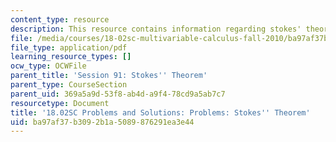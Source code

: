 ```yaml
---
content_type: resource
description: This resource contains information regarding stokes' theorem.
file: /media/courses/18-02sc-multivariable-calculus-fall-2010/ba97af37b3092b1a5089876291ea3e44_MIT18_02SC_pb_91_comb.pdf
file_type: application/pdf
learning_resource_types: []
ocw_type: OCWFile
parent_title: 'Session 91: Stokes'' Theorem'
parent_type: CourseSection
parent_uid: 369a5a9d-53f8-ab4d-a9f4-78cd9a5ab7c7
resourcetype: Document
title: '18.02SC Problems and Solutions: Problems: Stokes'' Theorem'
uid: ba97af37-b309-2b1a-5089-876291ea3e44
---
```

